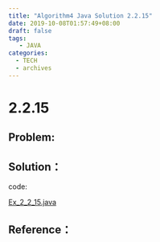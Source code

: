 ```yaml
---
title: "Algorithm4 Java Solution 2.2.15"
date: 2019-10-08T01:57:49+08:00
draft: false
tags:
   - JAVA
categories:
  - TECH
  - archives
---
```



# 2.2.15

## Problem:


## Solution：

code:

[Ex_2_2_15.java](./Ex_2_2_15.java)


## Reference：


